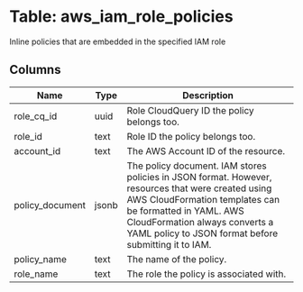 
# Table: aws_iam_role_policies
Inline policies that are embedded in the specified IAM role
## Columns
| Name        | Type           | Description  |
| ------------- | ------------- | -----  |
|role_cq_id|uuid|Role CloudQuery ID the policy belongs too.|
|role_id|text|Role ID the policy belongs too.|
|account_id|text|The AWS Account ID of the resource.|
|policy_document|jsonb|The policy document. IAM stores policies in JSON format. However, resources that were created using AWS CloudFormation templates can be formatted in YAML. AWS CloudFormation always converts a YAML policy to JSON format before submitting it to IAM.|
|policy_name|text|The name of the policy.|
|role_name|text|The role the policy is associated with.|

